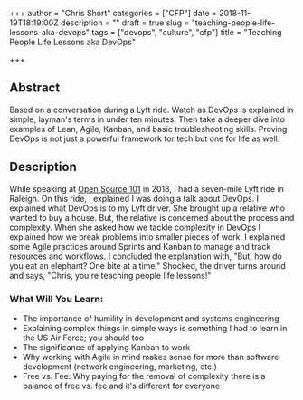 +++
author = "Chris Short"
categories = ["CFP"]
date = 2018-11-19T18:19:00Z
description = ""
draft = true
slug = "teaching-people-life-lessons-aka-devops"
tags = ["devops", "culture", "cfp"]
title = "Teaching People Life Lessons aka DevOps"

+++

## Abstract

Based on a conversation during a Lyft ride. Watch as DevOps is explained in simple, layman's terms in under ten minutes. Then take a deeper dive into examples of Lean, Agile, Kanban, and basic troubleshooting skills. Proving DevOps is not just a powerful framework for tech but one for life as well.

## Description

While speaking at [Open Source 101](http://opensource101.com/) in 2018, I had a seven-mile Lyft ride in Raleigh. On this ride, I explained I was doing a talk about DevOps. I explained what DevOps is to my Lyft driver. She brought up a relative who wanted to buy a house. But, the relative is concerned about the process and complexity. When she asked how we tackle complexity in DevOps I explained how we break problems into smaller pieces of work. I explained some Agile practices around Sprints and Kanban to manage and track resources and workflows. I concluded the explanation with,  "But, how do you eat an elephant? One bite at a time." Shocked, the driver turns around and says, "Chris, you're teaching people life lessons!"

### What Will You Learn:

* The importance of humility in development and systems engineering
* Explaining complex things in simple ways is something I had to learn in the US Air Force; you should too
* The significance of applying Kanban to work
* Why working with Agile in mind makes sense for more than software development (network engineering, marketing, etc.)
* Free vs. Fee: Why paying for the removal of complexity there is a balance of free vs. fee and it's different for everyone